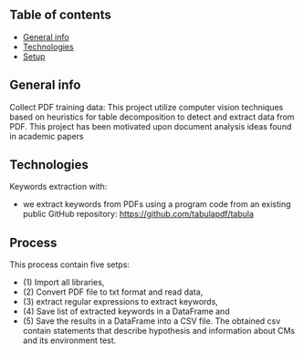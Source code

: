## Table of contents
* [General info](#general-info)
* [Technologies](#technologies)
* [Setup](#Process)

## General info
Collect PDF training data:
This project utilize computer vision techniques based on heuristics for table decomposition to detect and extract data from PDF. This project has been motivated upon document analysis ideas found in academic papers
	
## Technologies
Keywords extraction with:
* we extract keywords from PDFs using a program code from an existing public GitHub repository:
https://github.com/tabulapdf/tabula
	
## Process
This process contain five setps: 
* (1) Import all libraries, 
* (2) Convert PDF file to txt format and read data, 
* (3) extract regular expressions to extract keywords, 
* (4) Save list of extracted keywords in a DataFrame and 
* (5) Save the results in a DataFrame into a CSV file.
The obtained csv contain statements that describe hypothesis and information about CMs and its environment test.


